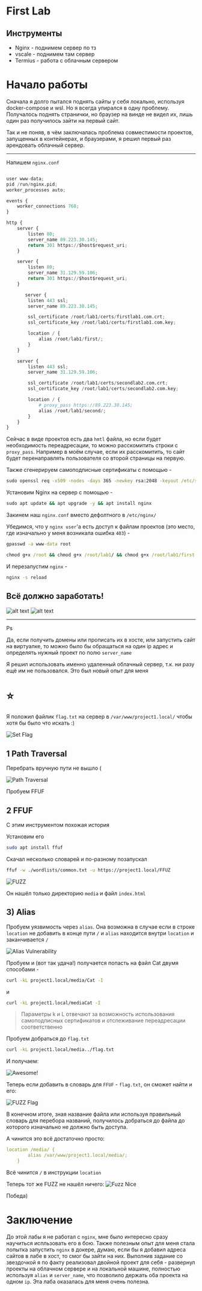 # First Lab
## Инструменты
* Nginx - поднимем сервер по тз
* vscale - поднимем там сервер
* Termius - работа с облачным сервером

# Начало работы
Сначала я долго пытался поднять сайты у себя локально, используя docker-compose и wsl. Но я всегда упирался в одну проблему. Получалось поднять странички, но браузер на винде не видел их, лишь один раз получилось зайти на первый сайт.

Так и не поняв, в чём заключалась проблема совместимости проектов, запущенных в контейнерах, и браузерами, я решил первый раз арендовать облачный сервер.

---
Напишем `nginx.conf`
```python

user www-data;
pid /run/nginx.pid;
worker_processes auto;

events {
    worker_connections 768;
}

http {
    server {
        listen 80;
        server_name 89.223.30.145;
        return 301 https://$host$request_uri;
    }

    server {
        listen 80;
        server_name 31.129.59.106;
        return 301 https://$host$request_uri;
    }

       server {
        listen 443 ssl;
        server_name 89.223.30.145;

        ssl_certificate /root/lab1/certs/firstlab1.com.crt;
        ssl_certificate_key /root/lab1/certs/firstlab1.com.key;

        location / {
            alias /root/lab1/first/;
        }
    }

    server {
        listen 443 ssl;
        server_name 31.129.59.106;

        ssl_certificate /root/lab1/certs/secondlab2.com.crt;
        ssl_certificate_key /root/lab1/certs/secondlab2.com.key;

        location / {
            # proxy_pass https://89.223.30.145;
            alias /root/lab1/second/;
        }
    }   
}
```
Сейчас в виде проектов есть два `hmtl` файла, но если будет необходимость переадресации, то можно расскомитить строки с `proxy_pass`. Например в моём случае, если их расскомитить, то сайт будет перенаправлять пользователя со второй страницы на первую.

Также сгенерируем самоподписные сертификаты с помощью - 
```cmd
sudo openssl req -x509 -nodes -days 365 -newkey rsa:2048 -keyout /etc/ssl/private/SERT_NAME.key -out /etc/ssl/certs/SERT_NAME.crt
```
Установим Nginx на сервер с помощью - 
```cmd
sudo apt update && apt upgrade -y && apt install nginx
```
Закинем наш `nginx.conf` вместо дефолтного в `/etc/nginx/`

Убедимся, что у `nginx user`'a есть доступ к файлам проектов (это место, где изначально у меня возникала ошибка `403`) - 
```cmd
gpasswd -a www-data root

chmod g+x /root && chmod g+x /root/lab1/ && chmod g+x /root/lab1/first
```

И перезапустим `nginx` - 
```cmd
nginx -s reload
```

## Всё должно заработать!
![alt text](images/image.png)
![alt text](images/image-1.png)

---
Ps

Да, если получить домены или прописать их в хосте, или запустить сайт на виртуалке, то можно было бы обращаться на один ip адрес и определять нужный проект по полю `server_name`

Я решил использовать именно удаленный облачный сервер, т.к. ни разу ещё им не пользовался. Это был новый опыт для меня

# ⭐

Я положил файлик `flag.txt` на сервер в `/var/www/project1.local/` чтобы хотя бы было что искать :)

![Set Flag](./images/setflag.png)


## 1 Path Traversal
Перебрать вручную пути не вышло (

![Path Traversal](images/path_traversal.png)

Пробуем FFUF

## 2 FFUF
С этим инструментом похожая история

Установим его
```sh
sudo apt install ffuf
```

Скачал несколько словарей и по-разному позапускал
```sh
ffuf -w ./wordlists/common.txt -u https://project1.local/FFUZ
```
![FUZZ](./images/FUZZ.png)

Он нашёл только директорию `media` и файл `index.html`


## 3) Alias

Пробуем уязвимость через `alias`. Она возможна в случае если в строке `location` не добавить в конце пути `/` и `alias` находится внутри `location` и заканчивается `/`

![Alias Vulnerability](./images/alias.png)

Пробуем и (вот так удача!) получается попасть на файл Cat двумя способами - 
```sh
curl -kL project1.local/media/Cat -I
```
и
```sh
curl -kL project1.local/mediaCat -I
```

>Параметры k и L отвечают за возможность использования самоподписных сертификатов и отслеживание переадресации соответственно


Пробуем добраться до `flag.txt`
```sh
curl -kL project1.local/media../flag.txt
```

И получаем:

![Awesome!](./images/awesome.png)

Теперь если добавить в словарь для `FFUF` - `flag.txt`, он сможет найти и его:

![FUZZ Flag](./images/fuzzflag.png)

В конечном итоге, зная название файла или используя правильный словарь для перебора названий, получилось добраться до файла до которого изначально не должно быть доступа.

А чинится это всё достаточно просто:
```yml
location /media/ {
        alias /var/www/project1.local/media/;
    }
```
Всё чинится `/` в инструкции `location`

Теперь тот же FUZZ не нашёл ничего:
![Fuzz Nice](./images/fuzznorm.png)

Победа)

# Заключение
До этой лабы я не работал c `nginx`, мне было интересно сразу научиться испльзовать его в бою. Также полезным опыт для меня стала попытка запустить `nginx` в докере, думаю, если бы я добавил адреса сайтов в лабе в хост, то смог бы зайти на них. Выполнив задание со звездочкой я по факту реализовал двойной проект для себя - развернул проекты на облачном сервере и на локальной машине, полностью используя `alias` и `server_name`, что позволило держать оба проекта на одном `ip`. Эта лаба оказалась для меня очень полезна.